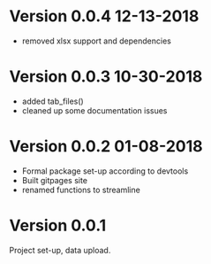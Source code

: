 # Version 0.0.4 12-13-2018 

  * removed xlsx support and dependencies
  
# Version 0.0.3 10-30-2018 

  * added tab_files()
  * cleaned up some documentation issues
  
# Version 0.0.2 01-08-2018 

  * Formal package set-up according to devtools
  * Built gitpages site
  * renamed functions to streamline  
  
# Version 0.0.1

Project set-up, data upload.



